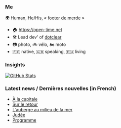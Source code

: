### Me

🌍 Human, He/His, « [footer de merde](https://open-time.net/post/2013/07/17/La-veritable-histoire-du-Footer-de-merde-) » 
* 🏠 https://open-time.net 
* 🛠️ Lead dev' of [dotclear](https://git.dotclear.org/dev/dotclear)
* 📷 photo, 🚲 vélo, 🏍️ moto 
* 🇫🇷 native, 🇬🇧 speaking, 🇪🇺 living

### Insights

[![GitHub Stats](https://github-readme-stats-sigma-five.vercel.app/api?username=franck-paul)](https://github.com/franck-paul)

### Latest news / Dernières nouvelles (in French)

<!-- BLOG-POST-LIST:START -->
- [À la capitale](https://open-time.net/post/2025/04/16/A-la-capitale)
- [Sur le retour](https://open-time.net/post/2025/04/15/Sur-le-retour)
- [L&#39;auberge au milieu de la mer](https://open-time.net/post/2025/04/14/L-auberge-au-milieu-de-la-mer)
- [Judée](https://open-time.net/post/2025/04/13/Judee)
- [Programme](https://open-time.net/post/2025/04/12/Programme)
<!-- BLOG-POST-LIST:END -->
